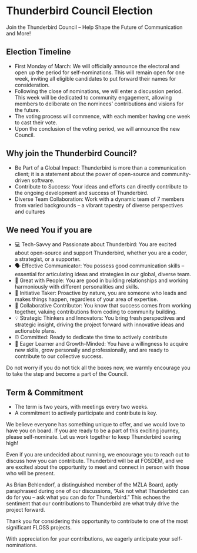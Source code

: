 # Thunderbird Council Election

Join the Thunderbird Council – Help Shape the Future of Communication and More!

## Election Timeline
* First Monday of March: We will officially announce the electoral and open up the period for self-nominations. This will remain open for one week, inviting all eligible candidates to put forward their names for consideration.
* Following the close of nominations, we will enter a discussion period. This week will be dedicated to community engagement, allowing members to deliberate on the nominees' contributions and visions for the future.
* The voting process will commence, with each member having one week to cast their vote. 
* Upon the conclusion of the voting period, we will announce the new Council.  

## Why join the Thunderbird Council?
* Be Part of a Global Impact: Thunderbird is more than a communication client; it is a statement about the power of open-source and community-driven software.
* Contribute to Success: Your ideas and efforts can directly contribute to the ongoing development and success of Thunderbird.
* Diverse Team Collaboration: Work with a dynamic team of 7 members from varied backgrounds – a vibrant tapestry of diverse perspectives and cultures

## We need You if you are
* 💻 Tech-Savvy and Passionate about Thunderbird: You are excited about open-source and support Thunderbird, whether you are a coder, a strategist, or a supporter.
* 🗣 Effective Communicator: You possess good communication skills – essential for articulating ideas and strategies in our global, diverse team.
* 👥 Great with People: You are good in building relationships and working harmoniously with different personalities and skills.
* 🌟 Initiative Taker: Proactive by nature, you are someone who leads and makes things happen, regardless of your area of expertise.
* 🤝 Collaborative Contributor: You know that success comes from working together, valuing contributions from coding to community building.
* 💡 Strategic Thinkers and Innovators: You bring fresh perspectives and strategic insight, driving the project forward with innovative ideas and actionable plans.
* ⏰ Committed: Ready to dedicate the time to actively contribute 
* 🌱 Eager Learner and Growth-Minded: You have a willingness to acquire new skills, grow personally and professionally, and are ready to contribute to our collective success. 

Do not worry if you do not tick all the boxes now, we warmly encourage you to take the step and become a part of the Council.

## Term & Commitment
* The term is two years, with meetings every two weeks.
* A commitment to actively participate and contribute is key.

We believe everyone has something unique to offer, and we would love to have you on board. If you are ready to be a part of this exciting journey, please self-nominate. Let us work together to keep Thunderbird soaring high!

Even if you are undecided about running, we encourage you to reach out to discuss how you can contribute. Thunderbird will be at FOSDEM, and we are excited about the opportunity to meet and connect in person with those who will be present.

As Brian Behlendorf, a distinguished member of the MZLA Board, aptly paraphrased during one of our discussions, “Ask not what Thunderbird can do for you – ask what you can do for Thunderbird.” This echoes the sentiment that our contributions to Thunderbird are what truly drive the project forward.

Thank you for considering this opportunity to contribute to one of the most significant FLOSS projects.

With appreciation for your contributions, we eagerly anticipate your self-nominations.
